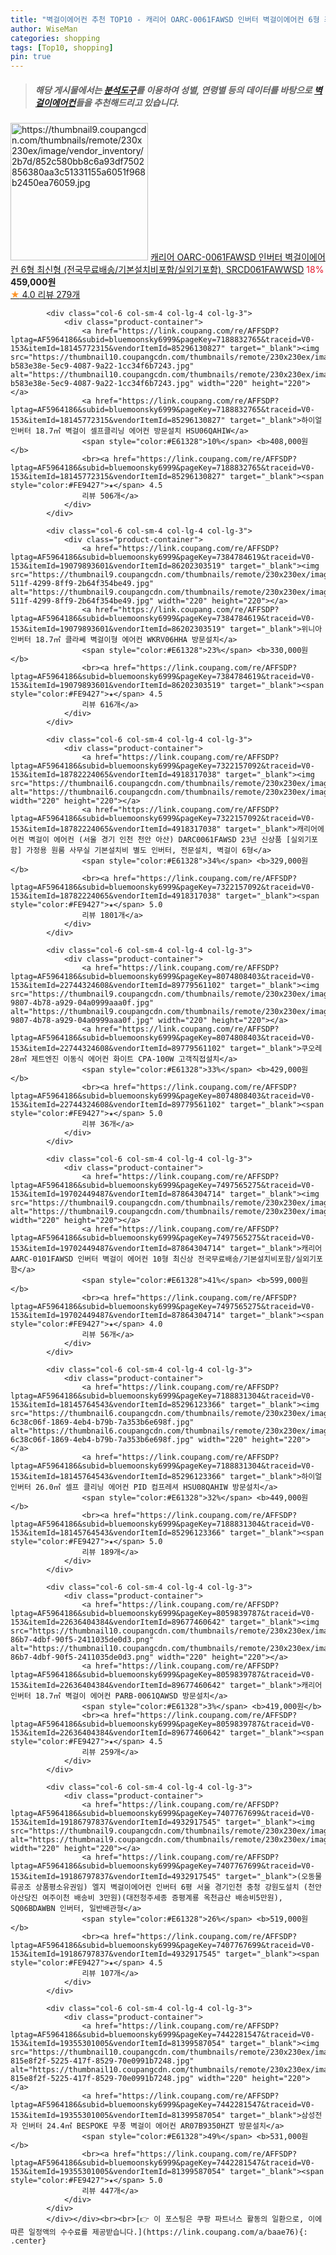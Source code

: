 ```yaml
---
title: "벽걸이에어컨 추천 TOP10 - 캐리어 OARC-0061FAWSD 인버터 벽걸이에어컨 6형 최신형 (전국무료배송/기본설치비포함/실외기포함), SRCD061F"
author: WiseMan
categories: shopping
tags: [Top10, shopping]
pin: true
---
```


> ##### 해당 게시물에서는 [**분석도구**](https://itemscout.io/)를 이용하여 **성별**, **연령별** 등의 데이터를 바탕으로 [**벽걸이에어컨**](https://link.coupang.com/a/baae76)들을 추천해드리고 있습니다.
<div class="container"><div class="row">
            <div class="col-6 col-sm-4 col-lg-4 col-lg-3">
                <div class="product-container">
                    <a href="https://link.coupang.com/re/AFFSDP?lptag=AF5964186&subid=bluemoonsky6999&pageKey=7621494030&traceid=V0-153&itemId=23625633496&vendorItemId=90651161422" target="_blank"><img src="https://thumbnail9.coupangcdn.com/thumbnails/remote/230x230ex/image/vendor_inventory/2b7d/852c580bb8c6a93df7502856380aa3c51331155a6051f968b2450ea76059.jpg" alt="https://thumbnail9.coupangcdn.com/thumbnails/remote/230x230ex/image/vendor_inventory/2b7d/852c580bb8c6a93df7502856380aa3c51331155a6051f968b2450ea76059.jpg" width="220" height="220"></a>
                    <a href="https://link.coupang.com/re/AFFSDP?lptag=AF5964186&subid=bluemoonsky6999&pageKey=7621494030&traceid=V0-153&itemId=23625633496&vendorItemId=90651161422" target="_blank">캐리어 OARC-0061FAWSD 인버터 벽걸이에어컨 6형 최신형 (전국무료배송/기본설치비포함/실외기포함), SRCD061FAWWSD</a>
                    <span style="color:#E61328">18%</span> <b>459,000원</b>
                    <br><a href="https://link.coupang.com/re/AFFSDP?lptag=AF5964186&subid=bluemoonsky6999&pageKey=7621494030&traceid=V0-153&itemId=23625633496&vendorItemId=90651161422" target="_blank"><span style="color:#FE9427">★</span> 4.0
                    리뷰 279개</a>
                </div>
            </div>
            
            <div class="col-6 col-sm-4 col-lg-4 col-lg-3">
                <div class="product-container">
                    <a href="https://link.coupang.com/re/AFFSDP?lptag=AF5964186&subid=bluemoonsky6999&pageKey=7188832765&traceid=V0-153&itemId=18145772315&vendorItemId=85296130827" target="_blank"><img src="https://thumbnail10.coupangcdn.com/thumbnails/remote/230x230ex/image/retail/images/1570477490283268-b583e38e-5ec9-4087-9a22-1cc34f6b7243.jpg" alt="https://thumbnail10.coupangcdn.com/thumbnails/remote/230x230ex/image/retail/images/1570477490283268-b583e38e-5ec9-4087-9a22-1cc34f6b7243.jpg" width="220" height="220"></a>
                    <a href="https://link.coupang.com/re/AFFSDP?lptag=AF5964186&subid=bluemoonsky6999&pageKey=7188832765&traceid=V0-153&itemId=18145772315&vendorItemId=85296130827" target="_blank">하이얼 인버터 18.7㎡ 벽걸이 셀프클리닝 에어컨 방문설치 HSU06QAHIW</a>
                    <span style="color:#E61328">10%</span> <b>408,000원</b>
                    <br><a href="https://link.coupang.com/re/AFFSDP?lptag=AF5964186&subid=bluemoonsky6999&pageKey=7188832765&traceid=V0-153&itemId=18145772315&vendorItemId=85296130827" target="_blank"><span style="color:#FE9427">★</span> 4.5
                    리뷰 506개</a>
                </div>
            </div>
            
            <div class="col-6 col-sm-4 col-lg-4 col-lg-3">
                <div class="product-container">
                    <a href="https://link.coupang.com/re/AFFSDP?lptag=AF5964186&subid=bluemoonsky6999&pageKey=7384784619&traceid=V0-153&itemId=19079893601&vendorItemId=86202303519" target="_blank"><img src="https://thumbnail9.coupangcdn.com/thumbnails/remote/230x230ex/image/retail/images/2023/06/07/10/4/53b8a858-511f-4299-8ff9-2b64f354be49.jpg" alt="https://thumbnail9.coupangcdn.com/thumbnails/remote/230x230ex/image/retail/images/2023/06/07/10/4/53b8a858-511f-4299-8ff9-2b64f354be49.jpg" width="220" height="220"></a>
                    <a href="https://link.coupang.com/re/AFFSDP?lptag=AF5964186&subid=bluemoonsky6999&pageKey=7384784619&traceid=V0-153&itemId=19079893601&vendorItemId=86202303519" target="_blank">위니아 인버터 18.7㎡ 클라쎄 벽걸이형 에어컨 WKRV06HHA 방문설치</a>
                    <span style="color:#E61328">23%</span> <b>330,000원</b>
                    <br><a href="https://link.coupang.com/re/AFFSDP?lptag=AF5964186&subid=bluemoonsky6999&pageKey=7384784619&traceid=V0-153&itemId=19079893601&vendorItemId=86202303519" target="_blank"><span style="color:#FE9427">★</span> 4.5
                    리뷰 616개</a>
                </div>
            </div>
            
            <div class="col-6 col-sm-4 col-lg-4 col-lg-3">
                <div class="product-container">
                    <a href="https://link.coupang.com/re/AFFSDP?lptag=AF5964186&subid=bluemoonsky6999&pageKey=7322157092&traceid=V0-153&itemId=18782224065&vendorItemId=4918317038" target="_blank"><img src="https://thumbnail6.coupangcdn.com/thumbnails/remote/230x230ex/image/vendor_inventory/c21f/55606b857f734171a3190f9daddf9df141d7eb2e02c80425fadba5a4f7dd.jpg" alt="https://thumbnail6.coupangcdn.com/thumbnails/remote/230x230ex/image/vendor_inventory/c21f/55606b857f734171a3190f9daddf9df141d7eb2e02c80425fadba5a4f7dd.jpg" width="220" height="220"></a>
                    <a href="https://link.coupang.com/re/AFFSDP?lptag=AF5964186&subid=bluemoonsky6999&pageKey=7322157092&traceid=V0-153&itemId=18782224065&vendorItemId=4918317038" target="_blank">캐리어에어컨 벽걸이 에어컨 (서울 경기 인천 천안 아산) DARC0061FAWSD 23년 신상품 [실외기포함] 가정용 원룸 사무실 기본설치비 별도 인버터, 전문설치, 벽걸이 6형</a>
                    <span style="color:#E61328">34%</span> <b>329,000원</b>
                    <br><a href="https://link.coupang.com/re/AFFSDP?lptag=AF5964186&subid=bluemoonsky6999&pageKey=7322157092&traceid=V0-153&itemId=18782224065&vendorItemId=4918317038" target="_blank"><span style="color:#FE9427">★</span> 5.0
                    리뷰 1801개</a>
                </div>
            </div>
            
            <div class="col-6 col-sm-4 col-lg-4 col-lg-3">
                <div class="product-container">
                    <a href="https://link.coupang.com/re/AFFSDP?lptag=AF5964186&subid=bluemoonsky6999&pageKey=8074808403&traceid=V0-153&itemId=22744324608&vendorItemId=89779561102" target="_blank"><img src="https://thumbnail9.coupangcdn.com/thumbnails/remote/230x230ex/image/retail/images/2024/05/03/11/5/0bc81693-9807-4b78-a929-04a0999aaa0f.jpg" alt="https://thumbnail9.coupangcdn.com/thumbnails/remote/230x230ex/image/retail/images/2024/05/03/11/5/0bc81693-9807-4b78-a929-04a0999aaa0f.jpg" width="220" height="220"></a>
                    <a href="https://link.coupang.com/re/AFFSDP?lptag=AF5964186&subid=bluemoonsky6999&pageKey=8074808403&traceid=V0-153&itemId=22744324608&vendorItemId=89779561102" target="_blank">쿠오레 28㎡ 제트엔진 이동식 에어컨 화이트 CPA-100W 고객직접설치</a>
                    <span style="color:#E61328">33%</span> <b>429,000원</b>
                    <br><a href="https://link.coupang.com/re/AFFSDP?lptag=AF5964186&subid=bluemoonsky6999&pageKey=8074808403&traceid=V0-153&itemId=22744324608&vendorItemId=89779561102" target="_blank"><span style="color:#FE9427">★</span> 5.0
                    리뷰 36개</a>
                </div>
            </div>
            
            <div class="col-6 col-sm-4 col-lg-4 col-lg-3">
                <div class="product-container">
                    <a href="https://link.coupang.com/re/AFFSDP?lptag=AF5964186&subid=bluemoonsky6999&pageKey=7497565275&traceid=V0-153&itemId=19702449487&vendorItemId=87864304714" target="_blank"><img src="https://thumbnail9.coupangcdn.com/thumbnails/remote/230x230ex/image/vendor_inventory/2b7d/852c580bb8c6a93df7502856380aa3c51331155a6051f968b2450ea76059.jpg" alt="https://thumbnail9.coupangcdn.com/thumbnails/remote/230x230ex/image/vendor_inventory/2b7d/852c580bb8c6a93df7502856380aa3c51331155a6051f968b2450ea76059.jpg" width="220" height="220"></a>
                    <a href="https://link.coupang.com/re/AFFSDP?lptag=AF5964186&subid=bluemoonsky6999&pageKey=7497565275&traceid=V0-153&itemId=19702449487&vendorItemId=87864304714" target="_blank">캐리어 AARC-0101FAWSD 인버터 벽걸이 에어컨 10형 최신상 전국무료배송/기본설치비포함/실외기포함</a>
                    <span style="color:#E61328">41%</span> <b>599,000원</b>
                    <br><a href="https://link.coupang.com/re/AFFSDP?lptag=AF5964186&subid=bluemoonsky6999&pageKey=7497565275&traceid=V0-153&itemId=19702449487&vendorItemId=87864304714" target="_blank"><span style="color:#FE9427">★</span> 4.0
                    리뷰 56개</a>
                </div>
            </div>
            
            <div class="col-6 col-sm-4 col-lg-4 col-lg-3">
                <div class="product-container">
                    <a href="https://link.coupang.com/re/AFFSDP?lptag=AF5964186&subid=bluemoonsky6999&pageKey=7188831304&traceid=V0-153&itemId=18145764543&vendorItemId=85296123366" target="_blank"><img src="https://thumbnail6.coupangcdn.com/thumbnails/remote/230x230ex/image/retail/images/708854996670326-6c38c06f-1869-4eb4-b79b-7a353b6e698f.jpg" alt="https://thumbnail6.coupangcdn.com/thumbnails/remote/230x230ex/image/retail/images/708854996670326-6c38c06f-1869-4eb4-b79b-7a353b6e698f.jpg" width="220" height="220"></a>
                    <a href="https://link.coupang.com/re/AFFSDP?lptag=AF5964186&subid=bluemoonsky6999&pageKey=7188831304&traceid=V0-153&itemId=18145764543&vendorItemId=85296123366" target="_blank">하이얼 인버터 26.0㎡ 셀프 클리닝 에어컨 PID 컴프레셔 HSU08QAHIW 방문설치</a>
                    <span style="color:#E61328">32%</span> <b>449,000원</b>
                    <br><a href="https://link.coupang.com/re/AFFSDP?lptag=AF5964186&subid=bluemoonsky6999&pageKey=7188831304&traceid=V0-153&itemId=18145764543&vendorItemId=85296123366" target="_blank"><span style="color:#FE9427">★</span> 5.0
                    리뷰 189개</a>
                </div>
            </div>
            
            <div class="col-6 col-sm-4 col-lg-4 col-lg-3">
                <div class="product-container">
                    <a href="https://link.coupang.com/re/AFFSDP?lptag=AF5964186&subid=bluemoonsky6999&pageKey=8059839787&traceid=V0-153&itemId=22636404384&vendorItemId=89677460642" target="_blank"><img src="https://thumbnail10.coupangcdn.com/thumbnails/remote/230x230ex/image/retail/images/2024/04/26/16/0/9cc21d19-86b7-4dbf-90f5-2411035de0d3.png" alt="https://thumbnail10.coupangcdn.com/thumbnails/remote/230x230ex/image/retail/images/2024/04/26/16/0/9cc21d19-86b7-4dbf-90f5-2411035de0d3.png" width="220" height="220"></a>
                    <a href="https://link.coupang.com/re/AFFSDP?lptag=AF5964186&subid=bluemoonsky6999&pageKey=8059839787&traceid=V0-153&itemId=22636404384&vendorItemId=89677460642" target="_blank">캐리어 인버터 18.7㎡ 벽걸이 에어컨 PARB-0061QAWSD 방문설치</a>
                    <span style="color:#E61328">3%</span> <b>419,000원</b>
                    <br><a href="https://link.coupang.com/re/AFFSDP?lptag=AF5964186&subid=bluemoonsky6999&pageKey=8059839787&traceid=V0-153&itemId=22636404384&vendorItemId=89677460642" target="_blank"><span style="color:#FE9427">★</span> 4.5
                    리뷰 259개</a>
                </div>
            </div>
            
            <div class="col-6 col-sm-4 col-lg-4 col-lg-3">
                <div class="product-container">
                    <a href="https://link.coupang.com/re/AFFSDP?lptag=AF5964186&subid=bluemoonsky6999&pageKey=7407767699&traceid=V0-153&itemId=19186797837&vendorItemId=4932917545" target="_blank"><img src="https://thumbnail9.coupangcdn.com/thumbnails/remote/230x230ex/image/vendor_inventory/5dcc/85f04c92c62fc2d899b1c7c63d0d114f656fb76adb5bcf1b37be3c4ba1aa.jpg" alt="https://thumbnail9.coupangcdn.com/thumbnails/remote/230x230ex/image/vendor_inventory/5dcc/85f04c92c62fc2d899b1c7c63d0d114f656fb76adb5bcf1b37be3c4ba1aa.jpg" width="220" height="220"></a>
                    <a href="https://link.coupang.com/re/AFFSDP?lptag=AF5964186&subid=bluemoonsky6999&pageKey=7407767699&traceid=V0-153&itemId=19186797837&vendorItemId=4932917545" target="_blank">(오동물류공조 상품평소유권임) 엘지 벽걸이에어컨 인버터 6평 서울 경기인천 충청 강원도설치 (천안아산당진 여주이천 배송비 3만원)(대전청주세종 증평계룡 옥천금산 배송비5만원), SQ06BDAWBN 인버터, 일반배관형</a>
                    <span style="color:#E61328">26%</span> <b>519,000원</b>
                    <br><a href="https://link.coupang.com/re/AFFSDP?lptag=AF5964186&subid=bluemoonsky6999&pageKey=7407767699&traceid=V0-153&itemId=19186797837&vendorItemId=4932917545" target="_blank"><span style="color:#FE9427">★</span> 4.5
                    리뷰 107개</a>
                </div>
            </div>
            
            <div class="col-6 col-sm-4 col-lg-4 col-lg-3">
                <div class="product-container">
                    <a href="https://link.coupang.com/re/AFFSDP?lptag=AF5964186&subid=bluemoonsky6999&pageKey=7442281547&traceid=V0-153&itemId=19355301005&vendorItemId=81399587054" target="_blank"><img src="https://thumbnail10.coupangcdn.com/thumbnails/remote/230x230ex/image/retail/images/7179907250506347-815e8f2f-5225-417f-8529-70e0991b7248.jpg" alt="https://thumbnail10.coupangcdn.com/thumbnails/remote/230x230ex/image/retail/images/7179907250506347-815e8f2f-5225-417f-8529-70e0991b7248.jpg" width="220" height="220"></a>
                    <a href="https://link.coupang.com/re/AFFSDP?lptag=AF5964186&subid=bluemoonsky6999&pageKey=7442281547&traceid=V0-153&itemId=19355301005&vendorItemId=81399587054" target="_blank">삼성전자 인버터 24.4㎡ BESPOKE 무풍 벽걸이 에어컨 AR07B9350HZT 방문설치</a>
                    <span style="color:#E61328">49%</span> <b>531,000원</b>
                    <br><a href="https://link.coupang.com/re/AFFSDP?lptag=AF5964186&subid=bluemoonsky6999&pageKey=7442281547&traceid=V0-153&itemId=19355301005&vendorItemId=81399587054" target="_blank"><span style="color:#FE9427">★</span> 5.0
                    리뷰 447개</a>
                </div>
            </div>
            </div></div><br><br>[👉 이 포스팅은 쿠팡 파트너스 활동의 일환으로, 이에 따른 일정액의 수수료를 제공받습니다.](https://link.coupang.com/a/baae76){: .center}